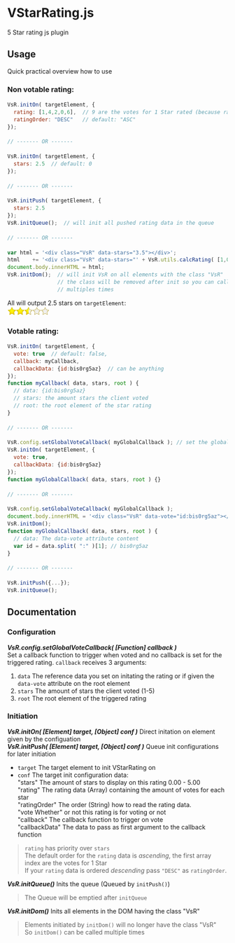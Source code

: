 # VStarRating.js

5 Star rating js plugin

## Usage
  
  Quick practical overview how to use
  
### Non votable rating:
```js
VsR.initOn( targetElement, {
  rating: [1,4,2,0,6],  // 9 are the votes for 1 Star rated (because ratingOrder is set to "DESC")
  ratingOrder: "DESC"   // default: "ASC"
});

// ------- OR -------

VsR.initOn( targetElement, {
  stars: 2.5  // default: 0
});

// ------- OR -------

VsR.initPush( targetElement, {
  stars: 2.5
});
VsR.initQueue();  // will init all pushed rating data in the queue

// ------- OR -------

var html = '<div class="VsR" data-stars="3.5"></div>';
html    += '<div class="VsR" data-stars="' + VsR.utils.calcRating( [1,0,4,6,9] ) + '"></div>';
document.body.innerHTML = html;
VsR.initDom();  // will init VsR on all elements with the class "VsR"
                // the class will be removed after init so you can call VsR.initDom()
                // multiples times
```
All will output 2.5 stars on `targetElement`:  
![2.5 stars](https://raw.githubusercontent.com/SchwSimon/VStarRating.js/master/md/2.5stars.png "2.5 stars rated")

### Votable rating:
```js
VsR.initOn( targetElement, {
  vote: true  // default: false,
  callback: myCallback,
  callbackData: {id:bis0rg5az}  // can be anything
});
function myCallback( data, stars, root ) {
  // data: {id:bis0rg5az}
  // stars: the amount stars the client voted
  // root: the root element of the star rating
}

// ------- OR -------

VsR.config.setGlobalVoteCallback( myGlobalCallback ); // set the global vote callback
VsR.initOn( targetElement, {
  vote: true,
  callbackData: {id:bis0rg5az}
});
function myGlobalCallback( data, stars, root ) {}

// ------- OR -------

VsR.config.setGlobalVoteCallback( myGlobalCallback );
document.body.innerHTML = '<div class="VsR" data-vote="id:bis0rg5az"></div>';
VsR.initDom();
function myGlobalCallback( data, stars, root ) {
  // data: The data-vote attribute content
  var id = data.split( ":" )[1]; // bis0rg5az
}

// ------- OR -------

VsR.initPush({...});
VsR.initQueue(); 

```

## Documentation

### Configuration

**_VsR.config.setGlobalVoteCallback( [Function] callback )_**  
Set a callback function to trigger when voted and no callback is set for the triggered rating.
`callback` receives 3 arguments:  
1. `data` The reference data you set on initating the rating or if given the `data-vote` attribute on the root element  
2. `stars` The amount of stars the client voted (1-5)  
3. `root` The root element of the triggered rating  

### Initiation

**_VsR.initOn( [Element] target, [Object] conf )_** Direct initation on element given by the configuation  
**_VsR.initPush( [Element] target, [Object] conf )_** Queue init configurations for later initiation  
  * `target` The target element to init VStarRating on  
  * `conf` The target init configuration data:  
   "stars" The amount of stars to display on this rating 0.00 - 5.00  
   "rating" The rating data (Array) containing the amount of votes for each star  
   "ratingOrder" The order (String) how to read the rating data.  
   "vote Whether" or not this rating is for voting or not  
   "callback" The callback function to trigger on vote  
   "callbackData" The data to pass as first argument to the callback function  

> `rating` has priority over `stars`  
> The default order for the `rating` data is *ascending*, the first array index are the votes for 1 Star  
> If your `rating` data is ordered *descending* pass `"DESC"` as `ratingOrder`.

**_VsR.initQueue()_**  Inits the queue (Queued by `initPush()`)  
> The Queue will be emptied after `initQueue`

**_VsR.initDom()_** Inits all elements in the DOM having the class "VsR"  
> Elements initiated by `initDom()` will no longer have the class "VsR"  
> So `initDom()` can be called multiple times


